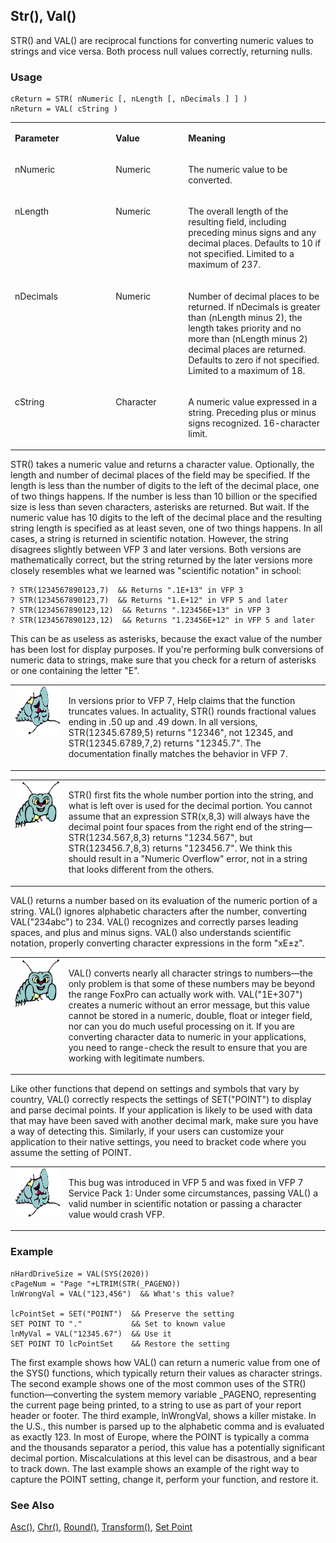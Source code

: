 ## Str(), Val()

STR() and VAL() are reciprocal functions for converting numeric values to strings and vice versa. Both process null values correctly, returning nulls. 

### Usage

```foxpro
cReturn = STR( nNumeric [, nLength [, nDecimals ] ] )
nReturn = VAL( cString )
```
<table>
<tr>
  <td width="32%" valign="top">
  <p><b>Parameter</b></p>
  </td>
  <td width="23%" valign="top">
  <p><b>Value</b></p>
  </td>
  <td width="45%" valign="top">
  <p><b>Meaning</b></p>
  </td>
 </tr>
<tr>
  <td width="32%" valign="top">
  <p>nNumeric</p>
  </td>
  <td width="23%" valign="top">
  <p>Numeric</p>
  </td>
  <td width="45%" valign="top">
  <p>The numeric value to be converted.</p>
  </td>
 </tr>
<tr>
  <td width="32%" valign="top">
  <p>nLength</p>
  </td>
  <td width="23%" valign="top">
  <p>Numeric</p>
  </td>
  <td width="45%" valign="top">
  <p>The overall length of the resulting field, including preceding minus signs and any decimal places. Defaults to 10 if not specified. Limited to a maximum of 237.</p>
  </td>
 </tr>
<tr>
  <td width="32%" valign="top">
  <p>nDecimals</p>
  </td>
  <td width="23%" valign="top">
  <p>Numeric</p>
  </td>
  <td width="45%" valign="top">
  <p>Number of decimal places to be returned. If nDecimals is greater than (nLength minus 2), the length takes priority and no more than (nLength minus 2) decimal places are returned. Defaults to zero if not specified. Limited to a maximum of 18.</p>
  </td>
 </tr>
<tr>
  <td width="32%" valign="top">
  <p>cString</p>
  </td>
  <td width="23%" valign="top">
  <p>Character</p>
  </td>
  <td width="45%" valign="top">
  <p>A numeric value expressed in a string. Preceding plus or minus signs recognized. 16-character limit.</p>
  </td>
 </tr>
</table>

STR() takes a numeric value and returns a character value. Optionally, the length and number of decimal places of the field may be specified. If the length is less than the number of digits to the left of the decimal place, one of two things happens. If the number is less than 10 billion or the specified size is less than seven characters, asterisks are returned. But wait. If the numeric value has 10 digits to the left of the decimal place and the resulting string length is specified as at least seven, one of two things happens. In all cases, a string is returned in scientific notation. However, the string disagrees slightly between VFP 3 and later versions. Both versions are mathematically correct, but the string returned by the later versions more closely resembles what we learned was "scientific notation" in school:

```foxpro
? STR(1234567890123,7)  && Returns ".1E+13" in VFP 3
? STR(1234567890123,7)  && Returns "1.E+12" in VFP 5 and later
? STR(1234567890123,12)  && Returns ".123456E+13" in VFP 3
? STR(1234567890123,12)  && Returns "1.23456E+12" in VFP 5 and later
```
This can be as useless as asterisks, because the exact value of the number has been lost for display purposes. If you're performing bulk conversions of numeric data to strings, make sure that you check for a return of asterisks or one containing the letter "E".

<table>
<tr>
  <td width="17%" valign="top">
<img width="95" height="77" src="fixbug1.gif">
  </td>
  <td width="83%">
  <p>In versions prior to VFP 7, Help claims that the function truncates values. In actuality, STR() rounds fractional values ending in .50 up and .49 down. In all versions, STR(12345.6789,5) returns &quot;12346&quot;, not 12345, and STR(12345.6789,7,2) returns &quot;12345.7&quot;. The documentation finally matches the behavior in VFP 7.</p>
  </td>
 </tr>
</table>

<table>
<tr>
  <td width="17%" valign="top">
<img width="95" height="77" src="bug.gif">
  </td>
  <td width="83%">
  <p>STR() first fits the whole number portion into the string, and what is left over is used for the decimal portion. You cannot assume that an expression STR(x,8,3) will always have the decimal point four spaces from the right end of the string&mdash;STR(1234.567,8,3) returns &quot;1234.567&quot;, but STR(123456.7,8,3) returns &quot;123456.7&quot;. We think this should result in a &quot;Numeric Overflow&quot; error, not in a string that looks different from the others.</p>
  </td>
 </tr>
</table>

VAL() returns a number based on its evaluation of the numeric portion of a string. VAL() ignores alphabetic characters after the number, converting VAL("234abc") to 234. VAL() recognizes and correctly parses leading spaces, and plus and minus signs. VAL() also understands scientific notation, properly converting character expressions in the form "xE&plusmn;z". 

<table>
<tr>
  <td width="17%" valign="top">
<img width="95" height="78" src="bug.gif">
  </td>
  <td width="83%">
  <p>VAL() converts nearly all character strings to numbers&mdash;the only problem is that some of these numbers may be beyond the range FoxPro can actually work with. VAL(&quot;1E+307&quot;) creates a numeric without an error message, but this value cannot be stored in a numeric, double, float or integer field, nor can you do much useful processing on it. If you are converting character data to numeric in your applications, you need to range-check the result to ensure that you are working with legitimate numbers.</p>
  </td>
 </tr>
</table>

Like other functions that depend on settings and symbols that vary by country, VAL() correctly respects the settings of SET("POINT") to display and parse decimal points. If your application is likely to be used with data that may have been saved with another decimal mark, make sure you have a way of detecting this. Similarly, if your users can customize your application to their native settings, you need to bracket code where you assume the setting of POINT.

<table>
<tr>
  <td width="17%" valign="top">
<img width="95" height="78" src="fixbug1.gif">
  </td>
  <td width="83%">
  <p>This bug was introduced in VFP 5 and was fixed in VFP 7 Service Pack 1: Under some circumstances, passing VAL() a valid number in scientific notation or passing a character value would crash VFP. </p>
  </td>
 </tr>
</table>

### Example

```foxpro
nHardDriveSize = VAL(SYS(2020))
cPageNum = "Page "+LTRIM(STR(_PAGENO))
lnWrongVal = VAL("123,456")  && What's this value?

lcPointSet = SET("POINT")  && Preserve the setting
SET POINT TO "."           && Set to known value
lnMyVal = VAL("12345.67")  && Use it
SET POINT TO lcPointSet    && Restore the setting
```

The first example shows how VAL() can return a numeric value from one of the SYS() functions, which typically return their values as character strings. The second example shows one of the most common uses of the STR() function&mdash;converting the system memory variable _PAGENO, representing the current page being printed, to a string to use as part of your report header or footer. The third example, lnWrongVal, shows a killer mistake. In the U.S., this number is parsed up to the alphabetic comma and is evaluated as exactly 123. In most of Europe, where the POINT is typically a comma and the thousands separator a period, this value has a potentially significant decimal portion. Miscalculations at this level can be disastrous, and a bear to track down. The last example shows an example of the right way to capture the POINT setting, change it, perform your function, and restore it.

### See Also

[Asc()](s4g003.md), [Chr()](s4g003.md), [Round()](s4g053.md), [Transform()](s4g025.md), [Set Point](s4g451.md)